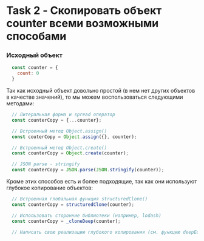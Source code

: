 # Task 2 - Скопировать объект counter всеми возможными способами

### Исходный объект
```js
  const counter = {
    count: 0
  }
```

Так как исходный объект довольно простой (в нем нет других объектов в качестве значений), то мы можем воспользоваться следующими методами:

```js
  // Литеральная форма и spread оператор
  const counterCopy = {...counter};

  // Встроенный метод Object.assign()
  const couterCopy = Object.assign({}, counter);

  // Встроенный метод Object.create()
  const counterCopy = Object.create(counter);

  // JSON parse - stringify
  const counterCopy = JSON.parse(JSON.stringify(counter));
```

Кроме этих способов есть и более подходящие, так как они используют глубокое копирование объектов:

```js
  // Встроенная глобальная функция structuredClone()
  const counterCopy = structuredClone(counter);

  // Использовать сторонние библиотеки (например, lodash)
  const counterCopy = _cloneDeep(counter);

  // Написать свою реализацию глубокого копирования (см. функцию deepEqual в ./bonus.1-task.js)
```
